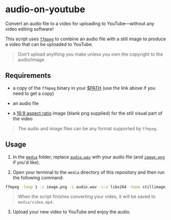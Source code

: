 # audio-on-youtube

Convert an audio file to a video for uploading to YouTube—without any video editing software!

This script uses [`ffmpeg`][1] to combine an audio file with a still image to produce a video that can be uploaded to YouTube.

> Don't upload anything you make unless you own the copyright to the audio/image.

## Requirements

  - a copy of the `ffmpeg` binary in your [$PATH][2] (use the link above if you need to get a copy)

  - an audio file

  - a [16:9 aspect ratio][3] image (blank png supplied) for the still visual part of the video

> The audio and image files can be any format supported by `ffmpeg`.

## Usage

  1. In the [`media`](media/) folder, replace [`audio.wav`](media/audio.wav) with your audio file (and [`image.png`](media/image.png) if you'd like).

  2. Open your terminal to the `media` directory of this repository and then run the following command:

  ```sh
  ffmpeg -loop 1 -i image.png -i audio.wav -c:v libx264 -tune stillimage -c:a aac -b:a 192k -pix_fmt yuv420p -vf scale=1280:720 -shortest video.mp4
  ```

  > When the script finishes converting your video, it will be saved to `media/video.mp4`.

  3. Upload your new video to YouTube and enjoy the audio.


[1]: https://ffmpeg.org/
[2]: https://en.wikipedia.org/wiki/PATH_(variable)
[3]: https://en.wikipedia.org/wiki/16:9
